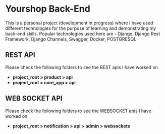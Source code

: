 # Yourshop Back-End
This is a personal project (development in progress) where I have used different technologies for the purpose of learning and demonstrating my back-end skills. Popular technologies used here are - Django, Django Rest Framework, Django Channels, Swagger, Docker, POSTGRESQL

## REST API
Please check the following folders to see the REST apis I have worked on.
- **project_root > product > api**
- **project_root > core_app > api**

## WEB SOCKET API
Please check the following folders to see the WEBSOCKET apis I have worked on.
- **project_root > notification > api > admin > websockets**


